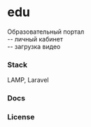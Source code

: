 # edu
Образовательный портал   
-- личный кабинет  
-- загрузка видео  

### Stack
LAMP, Laravel

### Docs


### License
